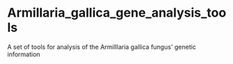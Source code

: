 # Armillaria_gallica_gene_analysis_tools
A set of tools for analysis of the Armilllaria gallica fungus' genetic information
